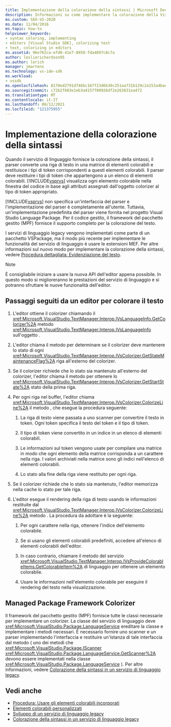 ```yaml
---
title: Implementazione della colorazione della sintassi | Microsoft Docs
description: Informazioni su come implementare la colorazione della Visual Studio usando le funzionalità del servizio di linguaggio di Managed Package Framework (MPF).
ms.custom: SEO-VS-2020
ms.date: 11/04/2016
ms.topic: how-to
helpviewer_keywords:
- syntax coloring, implementing
- editors [Visual Studio SDK], colorizing text
- text, colorizing in editors
ms.assetid: 96e762ca-efd0-41e7-8958-fda4897c8c7a
author: leslierichardson95
ms.author: lerich
manager: jmartens
ms.technology: vs-ide-sdk
ms.workload:
- vssdk
ms.openlocfilehash: 8170ed2791d746bc167f23d6b30c251aa731b129c2a153a4bae99af5ccf8a7f0
ms.sourcegitcommit: c72b2f603e1eb3a4157f00926df2e263831ea472
ms.translationtype: MT
ms.contentlocale: it-IT
ms.lasthandoff: 08/12/2021
ms.locfileid: "121375955"
---
```

# <a name="implementing-syntax-coloring"></a>Implementazione della colorazione della sintassi
Quando il servizio di linguaggio fornisce la colorazione della sintassi, il parser converte una riga di testo in una matrice di elementi colorabili e restituisce i tipi di token corrispondenti a questi elementi colorabili. Il parser deve restituire i tipi di token che appartengono a un elenco di elementi colorabili. [!INCLUDE[vsprvs](../../code-quality/includes/vsprvs_md.md)] visualizza ogni elemento colorabile nella finestra del codice in base agli attributi assegnati dall'oggetto colorizer al tipo di token appropriato.

 [!INCLUDE[vsprvs](../../code-quality/includes/vsprvs_md.md)] non specifica un'interfaccia del parser e l'implementazione del parser è completamente all'utente. Tuttavia, un'implementazione predefinita del parser viene fornita nel progetto Visual Studio Language Package. Per il codice gestito, il framework del pacchetto gestito (MPF) fornisce il supporto completo per la colorazione del testo.

 I servizi di linguaggio legacy vengono implementati come parte di un pacchetto VSPackage, ma il modo più recente per implementare le funzionalità del servizio di linguaggio è usare le estensioni MEF. Per altre informazioni sul nuovo modo per implementare la colorazione della sintassi, vedere [Procedura dettagliata: Evidenziazione del testo](../../extensibility/walkthrough-highlighting-text.md).

> [!NOTE]
> È consigliabile iniziare a usare la nuova API dell'editor appena possibile. In questo modo si miglioreranno le prestazioni del servizio di linguaggio e si potranno sfruttare le nuove funzionalità dell'editor.

## <a name="steps-followed-by-an-editor-to-colorize-text"></a>Passaggi seguiti da un editor per colorare il testo

1. L'editor ottiene il colorizer chiamando il <xref:Microsoft.VisualStudio.TextManager.Interop.IVsLanguageInfo.GetColorizer%2A> metodo <xref:Microsoft.VisualStudio.TextManager.Interop.IVsLanguageInfo> sull'oggetto .

2. L'editor chiama il metodo per determinare se il colorizer deve mantenere lo stato di ogni <xref:Microsoft.VisualStudio.TextManager.Interop.IVsColorizer.GetStateMaintenanceFlag%2A> riga all'esterno del colorizer.

3. Se il colorizer richiede che lo stato sia mantenuto all'esterno del colorizer, l'editor chiama il metodo per ottenere lo <xref:Microsoft.VisualStudio.TextManager.Interop.IVsColorizer.GetStartState%2A> stato della prima riga.

4. Per ogni riga nel buffer, l'editor chiama <xref:Microsoft.VisualStudio.TextManager.Interop.IVsColorizer.ColorizeLine%2A> il metodo , che esegue la procedura seguente:

    1. La riga di testo viene passata a uno scanner per convertire il testo in token. Ogni token specifica il testo del token e il tipo di token.

    2. Il tipo di token viene convertito in un indice in un elenco di elementi colorabili.

    3. Le informazioni sul token vengono usate per compilare una matrice in modo che ogni elemento della matrice corrisponda a un carattere nella riga. I valori archiviati nella matrice sono gli indici nell'elenco di elementi colorabili.

    4. Lo stato alla fine della riga viene restituito per ogni riga.

5. Se il colorizer richiede che lo stato sia mantenuto, l'editor memorizza nella cache lo stato per tale riga.

6. L'editor esegue il rendering della riga di testo usando le informazioni restituite dal <xref:Microsoft.VisualStudio.TextManager.Interop.IVsColorizer.ColorizeLine%2A> metodo . La procedura da adottare è la seguente:

    1. Per ogni carattere nella riga, ottenere l'indice dell'elemento colorabile.

    2. Se si usano gli elementi colorabili predefiniti, accedere all'elenco di elementi colorabili dell'editor.

    3. In caso contrario, chiamare il metodo del servizio <xref:Microsoft.VisualStudio.TextManager.Interop.IVsProvideColorableItems.GetColorableItem%2A> di linguaggio per ottenere un elemento colorabile.

    4. Usare le informazioni nell'elemento colorabile per eseguire il rendering del testo nella visualizzazione.

## <a name="managed-package-framework-colorizer"></a>Managed Package Framework Colorizer
 Il framework del pacchetto gestito (MPF) fornisce tutte le classi necessarie per implementare un colorizer. La classe del servizio di linguaggio deve <xref:Microsoft.VisualStudio.Package.LanguageService> ereditare la classe e implementare i metodi necessari. È necessario fornire uno scanner e un parser implementando l'interfaccia e restituire un'istanza di tale interfaccia dal metodo ( uno dei metodi che <xref:Microsoft.VisualStudio.Package.IScanner> <xref:Microsoft.VisualStudio.Package.LanguageService.GetScanner%2A> devono essere implementati nella classe <xref:Microsoft.VisualStudio.Package.LanguageService> ). Per altre informazioni, vedere [Colorazione della sintassi in un servizio di linguaggio legacy](../../extensibility/internals/syntax-colorizing-in-a-legacy-language-service.md).

## <a name="see-also"></a>Vedi anche
- [Procedura: Usare gli elementi colorabili incorporati](../../extensibility/internals/how-to-use-built-in-colorable-items.md)
- [Elementi colorabili personalizzati](../../extensibility/internals/custom-colorable-items.md)
- [Sviluppo di un servizio di linguaggio legacy](../../extensibility/internals/developing-a-legacy-language-service.md)
- [Colorazione della sintassi in un servizio di linguaggio legacy](../../extensibility/internals/syntax-colorizing-in-a-legacy-language-service.md)
